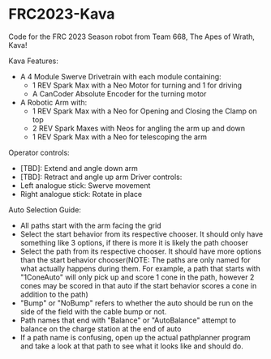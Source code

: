 # FRC2023-Kava

Code for the FRC 2023 Season robot from Team 668, The Apes of Wrath, Kava!

Kava Features:
- A 4 Module Swerve Drivetrain with each module containing:
  - 1 REV Spark Max with a Neo Motor for turning and 1 for driving
  - A CanCoder Absolute Encoder for the turning motor
- A Robotic Arm with:
  - 1 REV Spark Max with a Neo for Opening and Closing the Clamp on top
  - 2 REV Spark Maxes with Neos for angling the arm up and down
  - 1 REV Spark Max with a Neo for telescoping the arm

Operator controls:
  - [TBD]: Extend and angle down arm
  - [TBD]: Retract and angle up arm
Driver controls:
  - Left analogue stick: Swerve movement
  - Right analogue stick: Rotate in place

Auto Selection Guide:
  - All paths start with the arm facing the grid
  - Select the start behavior from its respective chooser. It should only have something like 3 options, if there is more it is likely the path chooser
  - Select the path from its respective chooser. It should have more options than the start behavior chooser(NOTE: The paths are only named for what actually happens during them. For example, a path that starts with "1ConeAuto" will only pick up and score 1 cone in the path, however 2 cones may be scored in that auto if the start behavior scores a cone in addition to the path)
  - "Bump" or "NoBump" refers to whether the auto should be run on the side of the field with the cable bump or not.
  - Path names that end with "Balance" or "AutoBalance" attempt to balance on the charge station at the end of auto
  - If a path name is confusing, open up the actual pathplanner program and take a look at that path to see what it looks like and should do.
